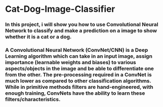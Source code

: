 # Cat-Dog-Image-Classifier

### In this project, i will show you how to use Convolutional Neural Network to classify and make a prediction on a image to show whether it is a cat or a dog.

### A Convolutional Neural Network (ConvNet/CNN) is a Deep Learning algorithm which can take in an input image, assign importance (learnable weights and biases) to various aspects/objects in the image and be able to differentiate one from the other. The pre-processing required in a ConvNet is much lower as compared to other classification algorithms. While in primitive methods filters are hand-engineered, with enough training, ConvNets have the ability to learn these filters/characteristics.
